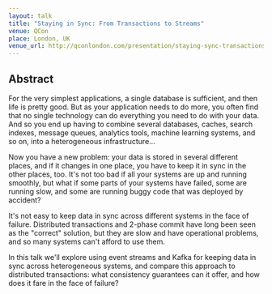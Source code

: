 ```yaml
---
layout: talk
title: "Staying in Sync: From Transactions to Streams"
venue: QCon
place: London, UK
venue_url: http://qconlondon.com/presentation/staying-sync-transactions-streams
---
```


Abstract
--------

For the very simplest applications, a single database is sufficient, and then life is pretty good.
But as your application needs to do more, you often find that no single technology can do everything
you need to do with your data. And so you end up having to combine several databases, caches, search
indexes, message queues, analytics tools, machine learning systems, and so on, into a heterogeneous
infrastructure...

Now you have a new problem: your data is stored in several different places, and if it changes in
one place, you have to keep it in sync in the other places, too. It's not too bad if all your
systems are up and running smoothly, but what if some parts of your systems have failed, some are
running slow, and some are running buggy code that was deployed by accident?

It's not easy to keep data in sync across different systems in the face of failure. Distributed
transactions and 2-phase commit have long been seen as the "correct" solution, but they are slow and
have operational problems, and so many systems can't afford to use them.

In this talk we'll explore using event streams and Kafka for keeping data in sync across
heterogeneous systems, and compare this approach to distributed transactions: what consistency
guarantees can it offer, and how does it fare in the face of failure?
